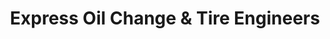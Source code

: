 ---
title: "Express Oil Change & Tire Engineers"
url: /greenville/express-oil-change-and-tire-engineers/
shop: tyres
---